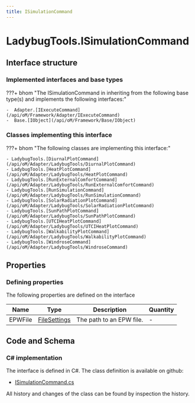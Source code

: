 ```yaml
---
title: ISimulationCommand
---
```


# LadybugTools.ISimulationCommand



## Interface structure

### Implemented interfaces and base types

???+ bhom "The ISimulationCommand in inheriting from the following base type(s) and implements the following interfaces:"

    -  Adapter.[IExecuteCommand](/api/oM/Framework/Adapter/IExecuteCommand)
    -  Base.[IObject](/api/oM/Framework/Base/IObject)


### Classes implementing this interface

???+ bhom "The following classes are implementing this interface:"

    - LadybugTools.[DiurnalPlotCommand](/api/oM/Adapter/LadybugTools/DiurnalPlotCommand)
    - LadybugTools.[HeatPlotCommand](/api/oM/Adapter/LadybugTools/HeatPlotCommand)
    - LadybugTools.[RunExternalComfortCommand](/api/oM/Adapter/LadybugTools/RunExternalComfortCommand)
    - LadybugTools.[RunSimulationCommand](/api/oM/Adapter/LadybugTools/RunSimulationCommand)
    - LadybugTools.[SolarRadiationPlotCommand](/api/oM/Adapter/LadybugTools/SolarRadiationPlotCommand)
    - LadybugTools.[SunPathPlotCommand](/api/oM/Adapter/LadybugTools/SunPathPlotCommand)
    - LadybugTools.[UTCIHeatPlotCommand](/api/oM/Adapter/LadybugTools/UTCIHeatPlotCommand)
    - LadybugTools.[WalkabilityPlotCommand](/api/oM/Adapter/LadybugTools/WalkabilityPlotCommand)
    - LadybugTools.[WindroseCommand](/api/oM/Adapter/LadybugTools/WindroseCommand)


## Properties



### Defining properties

The following properties are defined on the interface

| Name             | Type             | Description      | Quantity         |
|------------------|------------------|------------------|------------------|
| EPWFile | [FileSettings](/api/oM/Framework/Adapter/FileSettings) | The path to an EPW file. | - |


## Code and Schema

### C# implementation

The interface is defined in C#. The class definition is available on github:

- [ISimulationCommand.cs](https://github.com/BHoM/LadybugTools_Toolkit/blob/develop/LadybugTools_oM/ExecuteCommands/ISimulationCommand.cs)

All history and changes of the class can be found by inspection the history.
